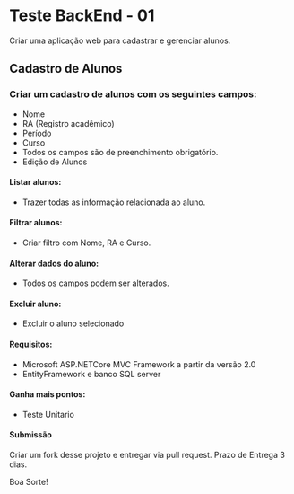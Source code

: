 # Teste BackEnd - 01

Criar uma aplicação web para cadastrar e gerenciar alunos.

## Cadastro de Alunos

### Criar um cadastro de alunos com os seguintes campos:
- Nome
- RA (Registro acadêmico)
- Período
- Curso
- Todos os campos são de preenchimento obrigatório.
- Edição de Alunos

#### Listar alunos: 
- Trazer todas as informação relacionada ao aluno.

#### Filtrar alunos: 
- Criar filtro com Nome, RA e Curso.

#### Alterar dados do aluno: 
- Todos os campos podem ser alterados.

#### Excluir aluno:
- Excluir o aluno selecionado

#### Requisitos:
- Microsoft ASP.NETCore MVC Framework a partir da versão 2.0
- EntityFramework e banco SQL server
#### Ganha mais pontos:
- Teste Unitario 


#### Submissão
Criar um fork desse projeto e entregar via pull request.
Prazo de Entrega
3 dias.


Boa Sorte!
